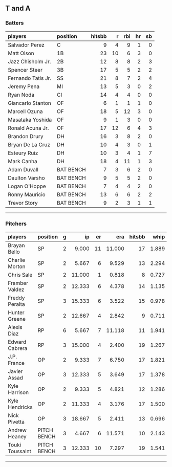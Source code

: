 ## T and A

### Batters

 
|players            |position  | hitsbb|  r| rbi| hr| sb| 
|:------------------|:---------|------:|--:|---:|--:|--:| 
|Salvador Perez     |C         |      9|  4|   9|  1|  0| 
|Matt Olson         |1B        |     23| 10|   6|  3|  0| 
|Jazz Chisholm Jr.  |2B        |     12|  8|   8|  2|  3| 
|Spencer Steer      |3B        |     17|  5|   5|  2|  2| 
|Fernando Tatis Jr. |SS        |     21|  8|   7|  2|  4| 
|Jeremy Pena        |MI        |     13|  5|   3|  0|  2| 
|Ryan Noda          |CI        |     14|  4|   4|  0|  0| 
|Giancarlo Stanton  |OF        |      6|  1|   1|  1|  0| 
|Marcell Ozuna      |OF        |     18|  5|  12|  3|  0| 
|Masataka Yoshida   |OF        |      9|  1|   3|  0|  0| 
|Ronald Acuna Jr.   |OF        |     17| 12|   6|  4|  3| 
|Brandon Drury      |DH        |     16|  3|   8|  2|  0| 
|Bryan De La Cruz   |DH        |     10|  4|   3|  0|  1| 
|Esteury Ruiz       |DH        |     10|  3|   4|  1|  7| 
|Mark Canha         |DH        |     18|  4|  11|  1|  3| 
|Adam Duvall        |BAT BENCH |      7|  3|   6|  2|  0| 
|Daulton Varsho     |BAT BENCH |      9|  5|   5|  2|  0| 
|Logan O'Hoppe      |BAT BENCH |      7|  4|   4|  2|  0| 
|Ronny Mauricio     |BAT BENCH |     13|  6|   6|  2|  2| 
|Trevor Story       |BAT BENCH |      9|  2|   3|  1|  1| 


* * *

### Pitchers

 
|players         |position    |  g|     ip| er|    era| hitsbb|  whip| so|  w| sv| 
|:---------------|:-----------|--:|------:|--:|------:|------:|-----:|--:|--:|--:| 
|Brayan Bello    |SP          |  2|  9.000| 11| 11.000|     17| 1.889| 12|  0|  0| 
|Charlie Morton  |SP          |  2|  5.667|  6|  9.529|     13| 2.294|  6|  0|  0| 
|Chris Sale      |SP          |  2| 11.000|  1|  0.818|      8| 0.727| 17|  0|  0| 
|Framber Valdez  |SP          |  2| 12.333|  6|  4.378|     14| 1.135| 15|  1|  0| 
|Freddy Peralta  |SP          |  3| 15.333|  6|  3.522|     15| 0.978| 19|  1|  0| 
|Hunter Greene   |SP          |  2| 12.667|  4|  2.842|      9| 0.711| 20|  0|  0| 
|Alexis Diaz     |RP          |  6|  5.667|  7| 11.118|     11| 1.941|  7|  1|  2| 
|Edward Cabrera  |RP          |  3| 15.000|  4|  2.400|     19| 1.267| 14|  1|  0| 
|J.P. France     |OP          |  2|  9.333|  7|  6.750|     17| 1.821|  5|  0|  0| 
|Javier Assad    |OP          |  3| 12.333|  5|  3.649|     17| 1.378| 18|  2|  0| 
|Kyle Harrison   |OP          |  2|  9.333|  5|  4.821|     12| 1.286|  5|  0|  0| 
|Kyle Hendricks  |OP          |  2| 11.333|  4|  3.176|     17| 1.500|  8|  0|  0| 
|Nick Pivetta    |OP          |  3| 18.667|  5|  2.411|     13| 0.696| 23|  0|  0| 
|Andrew Heaney   |PITCH BENCH |  3|  4.667|  6| 11.571|     10| 2.143|  6|  0|  0| 
|Touki Toussaint |PITCH BENCH |  3| 12.333| 10|  7.297|     19| 1.541| 11|  1|  0| 


* * *


